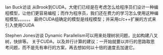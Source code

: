 Ian Buck访谈
从Brook到CUDA，大佬们已经是在考虑怎么给程序员们设计一种编程模型，让他们更容易编程；而作为程序员，我们还在费力的学习怎么使用这种编程模型。。。。。。
最终CUDA组确定的模型是线程模型；并采用c/c++扩展的方式来引入使用CUDA

Stephen Jones访谈
Dynamic Parallelism可以用来处理树状问题，比如构建八叉树，快排等。
关于CUDA，以及并行计算的建议：一开始就要以并行的思路取思考问题，而不是先有串行的方案，再去想如何以十倍的速度去加速它。